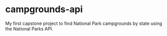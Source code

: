 # campgrounds-api
My first capstone project to find National Park campgrounds by state using the National Parks API.
